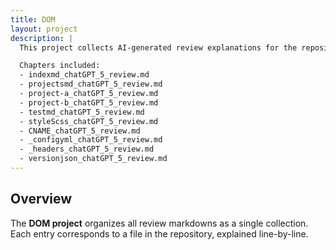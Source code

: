 ```yaml
---
title: DOM
layout: project
description: |
  This project collects AI-generated review explanations for the repository files.

  Chapters included:
  - indexmd_chatGPT_5_review.md
  - projectsmd_chatGPT_5_review.md
  - project-a_chatGPT_5_review.md
  - project-b_chatGPT_5_review.md
  - testmd_chatGPT_5_review.md
  - styleScss_chatGPT_5_review.md
  - CNAME_chatGPT_5_review.md
  - _configyml_chatGPT_5_review.md
  - _headers_chatGPT_5_review.md
  - versionjson_chatGPT_5_review.md
---
```


## Overview
The **DOM project** organizes all review markdowns as a single collection.  
Each entry corresponds to a file in the repository, explained line-by-line.
